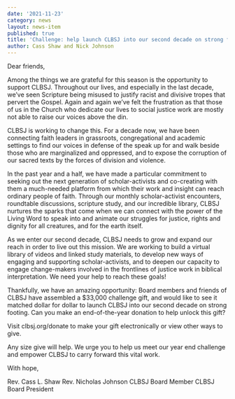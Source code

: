 ```yaml
---
date: '2021-11-23'
category: news
layout: news-item
published: true
title: 'Challenge: help launch CLBSJ into our second decade on strong footing!'
author: Cass Shaw and Nick Johnson
---
```

Dear friends,

Among the things we are grateful for this season is the opportunity to support CLBSJ. Throughout our lives, and especially in the last decade, we’ve seen Scripture being misused to justify racist and divisive tropes that pervert the Gospel. Again and again we’ve felt the frustration as that those of us in the Church who dedicate our lives to social justice work are mostly not able to raise our voices above the din.

CLBSJ is working to change this. For a decade now, we have been connecting faith leaders in grassroots, congregational and academic settings to find our voices in defense of the speak up for and walk beside those who are marginalized and oppressed, and to expose the corruption of our sacred texts by the forces of division and violence.

In the past year and a half, we have made a particular commitment to seeking out the next generation of scholar-activists and co-creating with them a much-needed platform from which their work and insight can reach ordinary people of faith. Through our monthly scholar-activist encounters, roundtable discussions, scripture study, and our incredible library, CLBSJ nurtures the sparks that come when we can connect with the power of the Living Word to speak into and animate our struggles for justice, rights and dignity for all creatures, and for the earth itself.

As we enter our second decade, CLBSJ needs to grow and expand our reach in order to live out this mission. We are working to build a virtual library of videos and linked study materials, to develop new ways of engaging and supporting scholar-activists, and to deepen our capacity to engage change-makers involved in the frontlines of justice work in biblical interpretation. We need your help to reach these goals!

Thankfully, we have an amazing opportunity: Board members and friends of CLBSJ have assembled a $33,000 challenge gift, and would like to see it matched dollar for dollar to launch CLBSJ into our second decade on strong footing. Can you make an end-of-the-year donation to help unlock this gift?

Visit clbsj.org/donate to make your gift electronically or view other ways to give.

Any size give will help. We urge you to help us meet our year end challenge and empower CLBSJ to carry forward this vital work.

With hope,
                                            
Rev. Cass L. Shaw                            Rev. Nicholas Johnson
CLBSJ Board Member                           CLBSJ Board President
